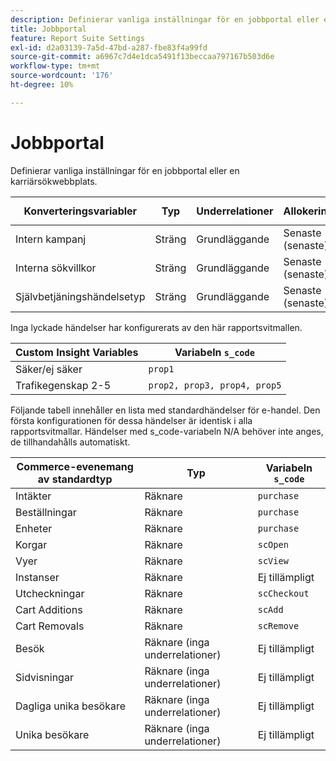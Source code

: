 ```yaml
---
description: Definierar vanliga inställningar för en jobbportal eller en karriärsökwebbplats.
title: Jobbportal
feature: Report Suite Settings
exl-id: d2a03139-7a5d-47bd-a287-fbe83f4a99fd
source-git-commit: a6967c7d4e1dca5491f13beccaa797167b503d6e
workflow-type: tm+mt
source-wordcount: '176'
ht-degree: 10%

---
```


# Jobbportal

Definierar vanliga inställningar för en jobbportal eller en karriärsökwebbplats.

| Konverteringsvariabler | Typ | Underrelationer | Allokering | Förfallotid | Variabeln `s_code` |
|---|---|---|---|---|---|
| Intern kampanj | Sträng | Grundläggande | Senaste (senaste) | Besök | `evar1` |
| Interna sökvillkor | Sträng | Grundläggande | Senaste (senaste) | Besök | `evar2` |
| Självbetjäningshändelsetyp | Sträng | Grundläggande | Senaste (senaste) | Besök | `evar3` |

Inga lyckade händelser har konfigurerats av den här rapportsvitmallen.

| Custom Insight Variables | Variabeln `s_code` |
|---|---|
| Säker/ej säker | `prop1` |
| Trafikegenskap 2-5 | `prop2, prop3, prop4, prop5` |

Följande tabell innehåller en lista med standardhändelser för e-handel. Den första konfigurationen för dessa händelser är identisk i alla rapportsvitmallar. Händelser med s_code-variabeln N/A behöver inte anges, de tillhandahålls automatiskt.

| Commerce-evenemang av standardtyp | Typ | Variabeln `s_code` |
|---|---|---|
| Intäkter | Räknare | `purchase` |
| Beställningar | Räknare | `purchase` |
| Enheter | Räknare | `purchase` |
| Korgar | Räknare | `scOpen` |
| Vyer | Räknare | `scView` |
| Instanser | Räknare | Ej tillämpligt |
| Utcheckningar | Räknare | `scCheckout` |
| Cart Additions | Räknare | `scAdd` |
| Cart Removals | Räknare | `scRemove` |
| Besök | Räknare (inga underrelationer) | Ej tillämpligt |
| Sidvisningar | Räknare (inga underrelationer) | Ej tillämpligt |
| Dagliga unika besökare | Räknare (inga underrelationer) | Ej tillämpligt |
| Unika besökare | Räknare (inga underrelationer) | Ej tillämpligt |
